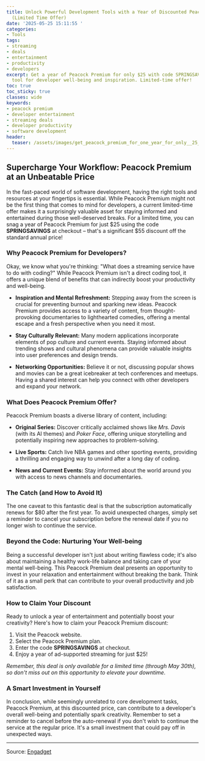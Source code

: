 ```yaml
---
title: Unlock Powerful Development Tools with a Year of Discounted Peacock Premium
  (Limited Time Offer)
date: '2025-05-25 15:11:55 '
categories:
- Tools
tags:
- streaming
- deals
- entertainment
- productivity
- developers
excerpt: Get a year of Peacock Premium for only $25 with code SPRINGSAVINGS. A surprising
  tool for developer well-being and inspiration. Limited-time offer!
toc: true
toc_sticky: true
classes: wide
keywords:
- peacock premium
- developer entertainment
- streaming deals
- developer productivity
- software development
header:
  teaser: /assets/images/get_peacock_premium_for_one_year_for_only__25_20250525151155.jpg
---
```


## Supercharge Your Workflow: Peacock Premium at an Unbeatable Price

In the fast-paced world of software development, having the right tools and resources at your fingertips is essential. While Peacock Premium might not be the first thing that comes to mind for developers, a current limited-time offer makes it a surprisingly valuable asset for staying informed and entertained during those well-deserved breaks. For a limited time, you can snag a year of Peacock Premium for just $25 using the code **SPRINGSAVINGS** at checkout – that's a significant $55 discount off the standard annual price!

### Why Peacock Premium for Developers?

Okay, we know what you're thinking: "What does a streaming service have to do with coding?" While Peacock Premium isn't a direct coding tool, it offers a unique blend of benefits that can indirectly boost your productivity and well-being.

*   **Inspiration and Mental Refreshment:** Stepping away from the screen is crucial for preventing burnout and sparking new ideas. Peacock Premium provides access to a variety of content, from thought-provoking documentaries to lighthearted comedies, offering a mental escape and a fresh perspective when you need it most.

*   **Stay Culturally Relevant:** Many modern applications incorporate elements of pop culture and current events. Staying informed about trending shows and cultural phenomena can provide valuable insights into user preferences and design trends.

*   **Networking Opportunities:** Believe it or not, discussing popular shows and movies can be a great icebreaker at tech conferences and meetups. Having a shared interest can help you connect with other developers and expand your network.

### What Does Peacock Premium Offer?

Peacock Premium boasts a diverse library of content, including:

*   **Original Series:** Discover critically acclaimed shows like *Mrs. Davis* (with its AI themes) and *Poker Face*, offering unique storytelling and potentially inspiring new approaches to problem-solving.

*   **Live Sports:** Catch live NBA games and other sporting events, providing a thrilling and engaging way to unwind after a long day of coding.

*   **News and Current Events:** Stay informed about the world around you with access to news channels and documentaries.

### The Catch (and How to Avoid It)

The one caveat to this fantastic deal is that the subscription automatically renews for $80 after the first year. To avoid unexpected charges, simply set a reminder to cancel your subscription before the renewal date if you no longer wish to continue the service.

### Beyond the Code: Nurturing Your Well-being

Being a successful developer isn't just about writing flawless code; it's also about maintaining a healthy work-life balance and taking care of your mental well-being. This Peacock Premium deal presents an opportunity to invest in your relaxation and entertainment without breaking the bank. Think of it as a small perk that can contribute to your overall productivity and job satisfaction.

### How to Claim Your Discount

Ready to unlock a year of entertainment and potentially boost your creativity? Here's how to claim your Peacock Premium discount:

1.  Visit the Peacock website.
2.  Select the Peacock Premium plan.
3.  Enter the code **SPRINGSAVINGS** at checkout.
4.  Enjoy a year of ad-supported streaming for just $25!

*Remember, this deal is only available for a limited time (through May 30th), so don't miss out on this opportunity to elevate your downtime.* 

### A Smart Investment in Yourself

In conclusion, while seemingly unrelated to core development tasks, Peacock Premium, at this discounted price, can contribute to a developer's overall well-being and potentially spark creativity. Remember to set a reminder to cancel before the auto-renewal if you don't wish to continue the service at the regular price. It's a small investment that could pay off in unexpected ways.


---

Source: [Engadget](https://www.engadget.com/deals/get-peacock-premium-for-one-year-for-only-25-163231269.html?src=rss)